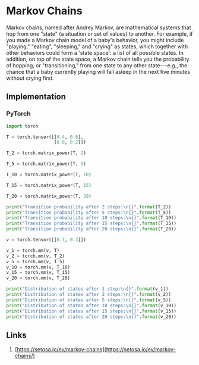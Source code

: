 # Markov Chains

Markov chains, named after Andrey Markov, are mathematical systems that hop from one "state" (a situation or set of values) to another. For example, if you made a Markov chain model of a baby's behavior, you might include "playing," "eating", "sleeping," and "crying" as states, which together with other behaviors could form a 'state space': a list of all possible states. In addition, on top of the state space, a Markov chain tells you the probability of hopping, or "transitioning," from one state to any other state---e.g., the chance that a baby currently playing will fall asleep in the next five minutes without crying first.

## Implementation

### PyTorch

```python
import torch

T = torch.tensor([[0.4, 0.6],
                  [0.8, 0.2]])

T_2 = torch.matrix_power(T, 2)

T_5 = torch.matrix_power(T, 5)

T_10 = torch.matrix_power(T, 10)

T_15 = torch.matrix_power(T, 15)

T_20 = torch.matrix_power(T, 20)

print("Transition probability after 2 steps:\n{}".format(T_2))
print("Transition probability after 5 steps:\n{}".format(T_5))
print("Transition probability after 10 steps:\n{}".format(T_10))
print("Transition probability after 15 steps:\n{}".format(T_15))
print("Transition probability after 20 steps:\n{}".format(T_20))

v = torch.tensor([[0.7, 0.3]])

v_1 = torch.mm(v, T)
v_2 = torch.mm(v, T_2)
v_5 = torch.mm(v, T_5)
v_10 = torch.mm(v, T_10)
v_15 = torch.mm(v, T_15)
v_20 = torch.mm(v, T_20)

print("Distribution of states after 1 step:\n{}".format(v_1))
print("Distribution of states after 2 steps:\n{}".format(v_2))
print("Distribution of states after 5 steps:\n{}".format(v_5))
print("Distribution of states after 10 steps:\n{}".format(v_10))
print("Distribution of states after 15 steps:\n{}".format(v_15))
print("Distribution of states after 20 steps:\n{}".format(v_20))
```

## Links

1. [https://setosa.io/ev/markov-chains](https://setosa.io/ev/markov-chains/)